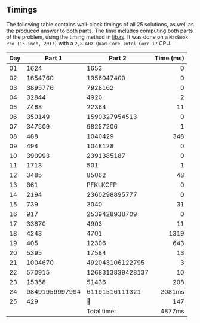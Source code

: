 ## Timings
The following table contains wall-clock timings of all 25 solutions, as well as the produced answer to both parts. The time includes computing both parts of the problem, using the timing method in [lib.rs](src/lib.rs). It was done on a `MacBook Pro (15-inch, 2017)` with a `2,8 GHz Quad-Core Intel Core i7` CPU.

| Day | Part 1         | Part 2           | Time (ms) |
|-----|----------------|------------------|----------:|
| 01  | 1624           | 1653             | 0         |
| 02  | 1654760        | 1956047400       | 0         |
| 03  | 3895776        | 7928162          | 0         |
| 04  | 32844          | 4920             | 2         |
| 05  | 7468           | 22364            | 11        |
| 06  | 350149         | 1590327954513    | 0         |
| 07  | 347509         | 98257206         | 1         |
| 08  | 488            | 1040429          | 348       |
| 09  | 494            | 1048128          | 0         |
| 10  | 390993         | 2391385187       | 0         |
| 11  | 1713           | 501              | 1         |
| 12  | 3485           | 85062            | 48        |
| 13  | 661            | PFKLKCFP         | 0         |
| 14  | 2194           | 2360298895777    | 0         |
| 15  | 739            | 3040             | 31        |
| 16  | 917            | 2539428938709    | 0         |
| 17  | 33670          | 4903             | 11        |
| 18  | 4243           | 4701             | 1319      |
| 19  | 405            | 12306            | 643       |
| 20  | 5395           | 17584            | 13        |
| 21  | 1004670        | 492043106122795  | 3         |
| 22  | 570915         | 1268313839428137 | 10        |
| 23  | 15358          | 51436            | 208       |
| 24  | 98491959997994 | 61191516111321   | 2081ms    |
| 25  | 429            | 🎄               | 147       |
|     |                | Total time:      | 4877ms    |
